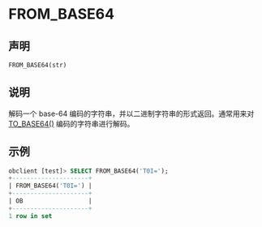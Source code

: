 # FROM_BASE64

## 声明

```sql
FROM_BASE64(str)
```

## 说明

解码一个 base-64 编码的字符串，并以二进制字符串的形式返回。通常用来对  [TO_BASE64()](93.to-base64-of-mysql-mode.md) 编码的字符串进行解码。

## 示例

```sql
obclient [test]> SELECT FROM_BASE64('T0I=');
+---------------------+
| FROM_BASE64('T0I=') |
+---------------------+
| OB                  |
+---------------------+
1 row in set 
```
